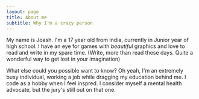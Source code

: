 ```yaml
---
layout: page
title: About me
subtitle: Why I'm a crazy person
---
```



My name is Joash. I'm a 17 year old from India, currently in Junior year of high school. I have an eye for games with _beautiful_ graphics and love to read and write in my spare time. (Write, more than read these days. Quite a wonderful way to get lost in your imagination)

What else could you possible want to know?
Oh yeah, I'm an extremely busy individual, working a job while dragging my education behind me. I code as a hobby when I feel inspred.
I consider myself a mental health advocate, but the jury's still out on that one.
